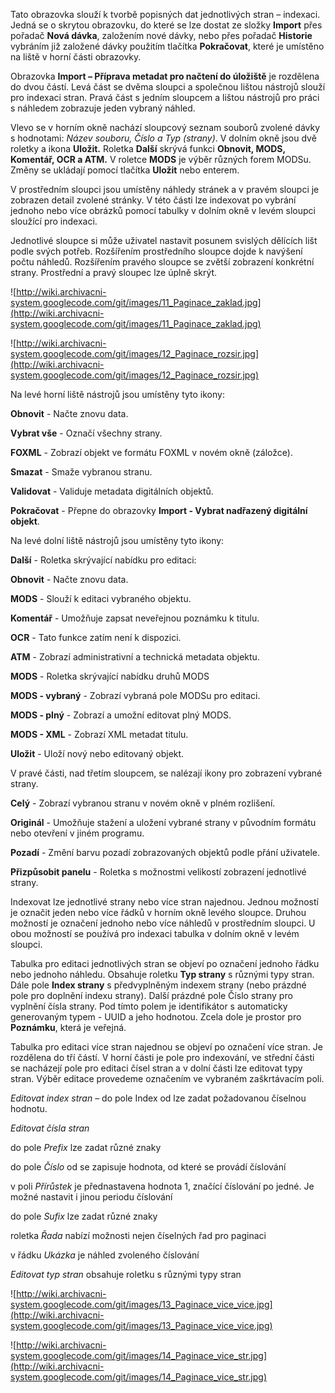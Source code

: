 Tato obrazovka slouží k tvorbě popisných dat jednotlivých stran – indexaci. Jedná se o skrytou obrazovku, do které se lze dostat ze složky **Import** přes pořadač **Nová dávka**, založením nové dávky, nebo přes pořadač **Historie** vybráním již založené dávky použitím tlačítka **Pokračovat**, které je umístěno na liště v horní části obrazovky.

Obrazovka **Import – Příprava metadat pro načtení do úložiště** je rozdělena do dvou částí. Levá část se dvěma sloupci a společnou lištou nástrojů slouží pro indexaci stran. Pravá část s jedním sloupcem a lištou nástrojů pro práci s náhledem zobrazuje jeden vybraný náhled.

Vlevo se v horním okně nachází sloupcový seznam souborů zvolené dávky s hodnotami: _Název souboru, Číslo a Typ (strany)_. V dolním okně jsou dvě roletky a ikona **Uložit.** Roletka **Další** skrývá funkci **Obnovit, MODS, Komentář, OCR a ATM.** V roletce **MODS** je výběr různých forem MODSu. Změny se ukládají pomocí tlačítka **Uložit** nebo enterem.

V prostředním sloupci jsou umístěny náhledy stránek a v pravém sloupci je zobrazen detail zvolené stránky. V této části lze indexovat po vybrání jednoho nebo více obrázků pomocí tabulky v  dolním okně v levém sloupci sloužící pro indexaci.

Jednotlivé sloupce si může uživatel nastavit posunem svislých dělících lišt podle svých potřeb. Rozšířením prostředního sloupce dojde k navýšení počtu náhledů. Rozšířením pravého sloupce se zvětší zobrazení konkrétní strany. Prostřední a pravý sloupec lze úplně skrýt.


![http://wiki.archivacni-system.googlecode.com/git/images/11_Paginace_zaklad.jpg](http://wiki.archivacni-system.googlecode.com/git/images/11_Paginace_zaklad.jpg)



![http://wiki.archivacni-system.googlecode.com/git/images/12_Paginace_rozsir.jpg](http://wiki.archivacni-system.googlecode.com/git/images/12_Paginace_rozsir.jpg)


Na levé horní liště nástrojů jsou umístěny tyto ikony:

**Obnovit** - Načte znovu data.

**Vybrat vše** - Označí všechny strany.

**FOXML** - Zobrazí objekt ve formátu FOXML v novém okně (záložce).

**Smazat** - Smaže vybranou stranu.

**Validovat** - Validuje metadata digitálních objektů.

**Pokračovat** - Přepne do obrazovky **Import - Vybrat nadřazený digitální objekt**.

Na levé dolní liště nástrojů jsou umístěny tyto ikony:

**Další** - Roletka skrývající nabídku pro editaci:

**Obnovit** - Načte znovu data.

**MODS** - Slouží k editaci vybraného objektu.

**Komentář** - Umožňuje zapsat neveřejnou poznámku k titulu.

**OCR** - Tato funkce zatím není k dispozici.

**ATM** - Zobrazí administrativní a technická metadata objektu.

**MODS** - Roletka skrývající nabídku druhů MODS

**MODS - vybraný** - Zobrazí vybraná pole MODSu pro editaci.

**MODS - plný** - Zobrazí a umožní editovat plný MODS.

**MODS - XML** - Zobrazí XML metadat titulu.

**Uložit** - Uloží nový nebo editovaný objekt.

V pravé části, nad třetím sloupcem, se nalézají ikony pro zobrazení vybrané strany.

**Celý** - Zobrazí vybranou stranu v novém okně v plném rozlišení.

**Originál** - Umožňuje stažení a uložení vybrané strany v původním formátu nebo otevření v jiném programu.

**Pozadí** - Změní barvu pozadí zobrazovaných objektů podle přání uživatele.

**Přizpůsobit panelu** - Roletka s možnostmi velikostí zobrazení jednotlivé strany.

Indexovat lze jednotlivé strany nebo více stran najednou. Jednou možností je označit jeden nebo více řádků v horním okně levého sloupce. Druhou možností je označení jednoho nebo více náhledů v prostředním sloupci. U obou možností se používá pro indexaci tabulka v dolním okně v levém sloupci.

Tabulka pro editaci jednotlivých stran se objeví po označení jednoho řádku nebo jednoho náhledu. Obsahuje roletku **Typ strany** s různými typy stran. Dále pole **Index strany** s předvyplněným indexem strany (nebo prázdné pole pro doplnění indexu strany). Další prázdné pole Číslo strany pro vyplnění čísla strany. Pod tímto polem je identifikátor s automaticky generovaným typem - UUID a jeho hodnotou. Zcela dole je prostor pro **Poznámku**, která je veřejná.

Tabulka pro editaci více stran najednou se objeví po označení více stran. Je rozdělena do tří částí. V horní části je pole pro indexování, ve střední části se nacházejí pole pro editaci čísel stran a v dolní části lze editovat typy stran. Výběr editace provedeme označením ve vybraném zaškrtávacím poli.

_Editovat index stran_ – do pole Index od lze zadat požadovanou číselnou hodnotu.

_Editovat čísla stran_

do pole _Prefix_ lze zadat různé znaky

do pole _Číslo_ od se zapisuje hodnota, od které se provádí číslování

v poli _Přírůstek_ je přednastavena hodnota 1, značící číslování po jedné. Je možné nastavit i jinou periodu číslování

do pole _Sufix_ lze zadat různé znaky

roletka _Řada_ nabízí možnosti nejen číselných řad pro paginaci

v řádku _Ukázka_ je náhled zvoleného číslování

_Editovat typ stran_ obsahuje roletku s různými typy stran

![http://wiki.archivacni-system.googlecode.com/git/images/13_Paginace_vice_vice.jpg](http://wiki.archivacni-system.googlecode.com/git/images/13_Paginace_vice_vice.jpg)


![http://wiki.archivacni-system.googlecode.com/git/images/14_Paginace_vice_str.jpg](http://wiki.archivacni-system.googlecode.com/git/images/14_Paginace_vice_str.jpg)